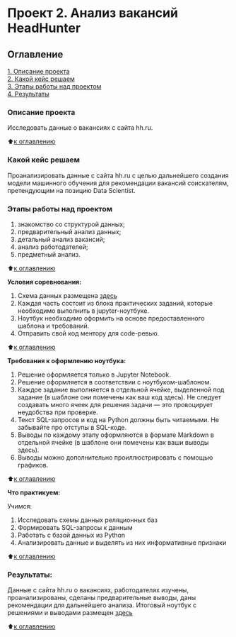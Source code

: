 # Проект 2. Анализ вакансий HeadHunter
## Оглавление

[1. Описание проекта](https://github.com/esmelnikova/education_dst_128/tree/main/Project_2/README.md#Описание-проекта)  
[2. Какой кейс решаем](https://github.com/esmelnikova/education_dst_128/tree/main/Project_2/README.md#Какой-кейс-решаем)  
[3. Этапы работы над проектом](https://github.com/esmelnikova/education_dst_128/tree/main/Project_2/README.md#Этапы-работы-над-проектом)  
[4. Результаты](https://github.com/esmelnikova/education_dst_128/tree/main/Project_2/README.md#Результаты)    



### Описание проекта

Исследовать данные о вакансиях с сайта hh.ru.

:arrow_up:[к оглавлению](https://github.com/esmelnikova/education_dst_128/tree/main/Project_2/README.md#Оглавление)

### Какой кейс решаем

Проанализировать данные с сайта hh.ru с целью дальнейшего создания модели машинного обучения для рекомендации вакансий соискателям, претендующим на позицию Data Scientist. 

### Этапы работы над проектом  

1. знакомство со структурой данных;
2. предварительный анализ данных;
3. детальный анализ вакансий;
4. анализ работодателей;
5. предметный анализ.


:arrow_up:[к оглавлению](https://github.com/esmelnikova/education_dst_128/tree/main/Project_2/README.md#Оглавление)

**Условия соревнования:**

1. Схема данных размещена [здесь](https://github.com/esmelnikova/education_dst_128/tree/main/Project_2/description/Схема_данных.md)
2. Каждая часть состоит из блока практических заданий, которые необходимо выполнить в jupyter-ноутбуке.
3. Ноутбук необходимо оформить на основе предоставленного шаблона и требований.
4. Отправить свой код ментору для code-ревью.

:arrow_up:[к оглавлению](https://github.com/esmelnikova/education_dst_128/tree/main/Project_2/README.md#Оглавление)

**Требования к оформлению ноутбука:**

1. Решение оформляется только в Jupyter Notebook.
2. Решение оформляется в соответствии с ноутбуком-шаблоном.
3. Каждое задание выполняется в отдельной ячейке, выделенной под задание (в шаблоне они помечены как ваш код здесь). Не следует создавать много ячеек для решения задачи — это провоцирует неудобства при проверке.
4. Текст SQL-запросов и код на Python должны быть читаемыми. Не забывайте про отступы в SQL-коде.
5. Выводы по каждому этапу оформляются в формате Markdown в отдельной ячейке (в шаблоне они помечены как ваши выводы здесь).
6. Выводы можно дополнительно проиллюстрировать с помощью графиков. 

:arrow_up:[к оглавлению](https://github.com/esmelnikova/education_dst_128/tree/main/Project_2/README.md#Оглавление)


**Что практикуем:**

Учимся: 
1. Исследовать схемы данных реляционных баз 
2. Формировать SQL-запросы к данным
3. Работать с базой данных из Python
4. Анализировать данные и выделять из них информативные признаки


:arrow_up:[к оглавлению](https://github.com/esmelnikova/education_dst_128/tree/main/Project_2/README.md#Оглавление)

### Результаты:  

Данные с сайта hh.ru о вакансиях, работодателях изучены, проанализированы, сделаны предварительные выводы, даны рекомендации для дальнейшего анализа.
Итоговый ноутбук с решениями и выводами размещен [здесь](https://github.com/esmelnikova/education_dst_128/blob/main/Project_1/notebooks/Project-1.%20%D0%90%D0%BD%D0%B0%D0%BB%D0%B8%D0%B7%20%D1%80%D0%B5%D0%B7%D1%8E%D0%BC%D0%B5%20HeadHunter.ipynb)

:arrow_up:[к оглавлению](https://github.com/esmelnikova/education_dst_128/tree/main/Project_1/README.md#Оглавление)


